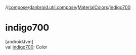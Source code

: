 //[compose](../../../index.md)/[danbroid.util.compose](../index.md)/[MaterialColors](index.md)/[indigo700](indigo700.md)

# indigo700

[androidJvm]\
val [indigo700](indigo700.md): Color
